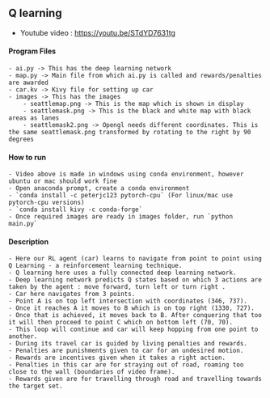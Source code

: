 ## Q learning

- Youtube video : https://youtu.be/STdYD7631tg

#### Program Files

    - ai.py -> This has the deep learning network
    - map.py -> Main file from which ai.py is called and rewards/penalties are awarded
    - car.kv -> Kivy file for setting up car
    - images -> This has the images
        - seattlemap.png -> This is the map which is shown in display
        - seattlemask.png -> This is the black and white map with black areas as lanes
        - seattlemask2.png -> Opengl needs different coordinates. This is the same seattlemask.png transformed by rotating to the right by 90 degrees

#### How to run

    - Video above is made in windows using conda environment, however ubuntu or mac should work fine
    - Open anaconda prompt, create a conda environment
    - `conda install -c peterjc123 pytorch-cpu` (For linux/mac use pytorch-cpu versions)
    - `conda install kivy -c conda-forge`
    - Once required images are ready in images folder, run `python main.py`

#### Description

    - Here our RL agent (car) learns to navigate from point to point using Q Learning - a reinforcement learning technique.
    - Q learning here uses a fully connected deep learning network.
    - Deep learning network predicts Q states based on which 3 actions are taken by the agent : move forward, turn left or turn right .
    - Car here navigates from 3 points.
    - Point A is on top left intersection with coordinates (346, 737).
    - Once it reaches A it moves to B which is on top right (1330, 727).
    - Once that is achieved, it moves back to B. After conquering that too it will then proceed to point C which on bottom left (70, 70).
    - This loop will continue and car will keep hopping from one point to another.
    - During its travel car is guided by living penalties and rewards.
    - Penalties are punishments given to car for an undesired motion.
    - Rewards are incentives given when it takes a right action.
    - Penalties in this car are for straying out of road, roaming too close to the wall (boundaries of video frame).
    - Rewards given are for travelling through road and travelling towards the target set.
